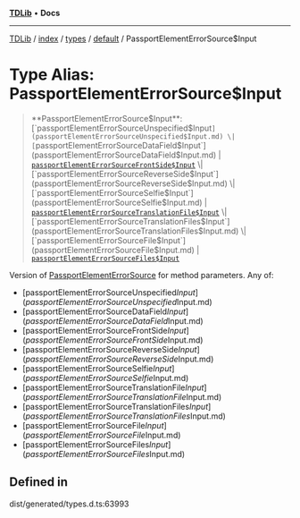 [**TDLib**](../../../../../../README.md) • **Docs**

***

[TDLib](../../../../../../modules.md) / [index](../../../../../README.md) / [types](../../../README.md) / [default](../README.md) / PassportElementErrorSource$Input

# Type Alias: PassportElementErrorSource$Input

> **PassportElementErrorSource$Input**: [`passportElementErrorSourceUnspecified$Input`](passportElementErrorSourceUnspecified$Input.md) \| [`passportElementErrorSourceDataField$Input`](passportElementErrorSourceDataField$Input.md) \| [`passportElementErrorSourceFrontSide$Input`](passportElementErrorSourceFrontSide$Input.md) \| [`passportElementErrorSourceReverseSide$Input`](passportElementErrorSourceReverseSide$Input.md) \| [`passportElementErrorSourceSelfie$Input`](passportElementErrorSourceSelfie$Input.md) \| [`passportElementErrorSourceTranslationFile$Input`](passportElementErrorSourceTranslationFile$Input.md) \| [`passportElementErrorSourceTranslationFiles$Input`](passportElementErrorSourceTranslationFiles$Input.md) \| [`passportElementErrorSourceFile$Input`](passportElementErrorSourceFile$Input.md) \| [`passportElementErrorSourceFiles$Input`](passportElementErrorSourceFiles$Input.md)

Version of [PassportElementErrorSource](PassportElementErrorSource.md) for method parameters.
Any of:
- [passportElementErrorSourceUnspecified$Input](passportElementErrorSourceUnspecified$Input.md)
- [passportElementErrorSourceDataField$Input](passportElementErrorSourceDataField$Input.md)
- [passportElementErrorSourceFrontSide$Input](passportElementErrorSourceFrontSide$Input.md)
- [passportElementErrorSourceReverseSide$Input](passportElementErrorSourceReverseSide$Input.md)
- [passportElementErrorSourceSelfie$Input](passportElementErrorSourceSelfie$Input.md)
- [passportElementErrorSourceTranslationFile$Input](passportElementErrorSourceTranslationFile$Input.md)
- [passportElementErrorSourceTranslationFiles$Input](passportElementErrorSourceTranslationFiles$Input.md)
- [passportElementErrorSourceFile$Input](passportElementErrorSourceFile$Input.md)
- [passportElementErrorSourceFiles$Input](passportElementErrorSourceFiles$Input.md)

## Defined in

dist/generated/types.d.ts:63993
